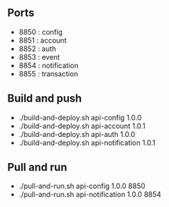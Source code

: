 ## Ports
- 8850 : config
- 8851 : account
- 8852 : auth
- 8853 : event
- 8854 : notification
- 8855 : transaction

## Build and push
- ./build-and-deploy.sh api-config 1.0.0
- ./build-and-deploy.sh api-account 1.0.1
- ./build-and-deploy.sh api-auth 1.0.0
- ./build-and-deploy.sh api-notification 1.0.1

## Pull and run
- ./pull-and-run.sh api-config 1.0.0 8850
- ./pull-and-run.sh api-notification 1.0.0 8854